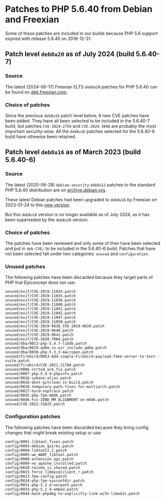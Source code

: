# Patches to PHP 5.6.40 from Debian and Freexian

Some of these patches are included in our builds because PHP 5.6 support expired with release 5.6.40 on 2018-12-31.


## Patch level `deb8u20` as of July 2024 (build 5.6.40-7)

### Source

The latest (2024-06-17) Freexian ELTS `deb8u20` patches for PHP 5.6.40 can be found on [deb.freexian.com](http://deb.freexian.com/extended-lts/pool/main/p/php5/php5_5.6.40+dfsg-0+deb8u20.debian.tar.xz).

### Choice of patches

Since the previous `deb8u16` patch level below, 9 new CVE patches have been added.
They have all been selected to be included in the 5.6.40-7 build,
    but patches `CVE-2024-2756` and `CVE-2024-3096` are probably the most important security-wise.
All the `deb8u16` patches selected for the 5.6.40-6 build have othewise been retained.


## Patch level `deb8u16` as of March 2023 (build 5.6.40-6)

### Source

The latest (2020-06-28) `debian-security` `deb8u12` patches to the standard PHP 5.6.40 distribution are on [archive.debian.org](http://archive.debian.org/debian-security/pool/updates/main/p/php5/php5_5.6.40+dfsg-0+deb8u12.debian.tar.xz).

These latest Debian patches had been upgraded to `deb8u16` by Freexian on 2023-01-24 to this [new version](http://deb.freexian.com/extended-lts/pool/main/p/php5/php5_5.6.40+dfsg-0+deb8u16.debian.tar.xz).

But this `deb8u16` version is no longer available as of July 2024, as it has been superseded by the `deb8u20` version.


### Choice of patches

The patches have been reviewed and only some of then have been selected and put in `deb-CVE/`
    to be included in the 5.6.40-6 build.
Patches that have not been selected fall under two categories: `unused` and `configuration`.

### Unused patches

The following patches have been discarded because they target parts of PHP that Epiconcept does not use:

```
unused/exif/CVE-2019-11034.patch
unused/exif/CVE-2019-11035.patch
unused/exif/CVE-2019-11036.patch
unused/exif/CVE-2019-11040.patch
unused/exif/CVE-2019-11041.patch
unused/exif/CVE-2019-11042.patch
unused/exif/CVE-2019-11047.patch
unused/exif/CVE-2019-11050.patch
unused/exif/CVE-2019-9638_CVE-2019-9639.patch
unused/exif/CVE-2019-9640.patch
unused/exif/CVE-2019-9641.patch
unused/exif/CVE-2020-7064.patch
unused/dba/0013-php-5.4.7-libdb.patch
unused/dba/0019-qdbm-is-usr_include_qdbm.patch
unused/dba/0030-php-5.3.3-macropen.patch
unused/firebird/0053-Add-simple-Firebird-payload-fake-server-to-test-suite.patch
unused/firebird/CVE-2021-21704.patch
unused/0006-strtod_arm_fix.patch
unused/0007-php-5.4.9-phpinfo.patch
unused/0016-sybase-alias.patch
unused/0018-dont-gitclean-in-build.patch
unused/0026-temporary-path-fixes-for-multiarch.patch
unused/0027-hurd-noptrace.patch
unused/0035-php-fpm-m68k.patch
unused/0046-Fix-ZEND_MM_ALIGNMENT-on-m64k.patch
unused/CVE-2022-31625.patch
```

### Configuration patches

The following patches have been discarded because they bring config changes that might break existing setup or use:

```
config/0001-libtool_fixes.patch
config/0003-debian_quirks.patch
config/0004-libtool2.2.patch
config/0005-we_WANT_libtool.patch
config/0008-extension_api.patch
config/0009-no_apache_installed.patch
config/0010-recode_is_shared.patch
config/0015-force_libmysqlclient_r.patch
config/0023-fpm-config.patch
config/0024-php-fpm-sysconfdir.patch
config/0031-php-5.2.4-norpath.patch
config/0033-php-5.2.4-embed.patch
config/0044-hack-phpdbg-to-explicitly-link-with-libedit.patch
```
